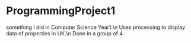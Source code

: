 # ProgrammingProject1
something I did in Computer Science Year1.\n
Uses processing to display data of properties in UK.\n 
Done in a group of 4.
